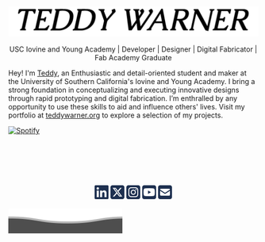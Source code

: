 <br>

<img alt="TeddyWarner" src="https://github.com/Twarner491/Twarner491/blob/main/assets/loader.gif" />

<p align="center">
USC Iovine and Young Academy | Developer | Designer | Digital Fabricator | Fab Academy Graduate
  
Hey! I'm <a href="https://teddywarner.org/about-me/about">Teddy</a>, an Enthusiastic and detail-oriented student and maker at the University of Southern California's Iovine and Young Academy. I bring a strong foundation in conceptualizing and executing innovative designs through rapid prototyping and digital fabrication. I’m enthralled by any opportunity to use these skills to aid and influence others' lives. Visit my portfolio at <a href="https://teddywarner.org">teddywarner.org</a> to explore a selection of my projects.

</p>

[![Spotify](https://novatorem-oqoqm52ci-twarner491.vercel.app/api/spotify)](https://open.spotify.com/user/mskz5e4dyzv4cb4kkn73iipq0?si=5eba25ddc4f74313)

<p align="center" style="margin-top:100px">
  <a href="https://www.linkedin.com/in/teddy-warner-880974200/" title="Linkedin - @teddywarner"><img src="https://raw.githubusercontent.com/Twarner491/Twarner491/main/assets/icons/linkedin.svg" /></a>
  <a href="https://twitter.com/WarnerTeddy" title="X - @WarnerTeddy"><img src="https://raw.githubusercontent.com/Twarner491/Twarner491/main/assets/icons/square-x-twitter.svg" /></a>
  <a href="https://www.instagram.com/teddymakesstuff/" title="Instagram - @TeddyMakesStuff"><img src="https://raw.githubusercontent.com/Twarner491/Twarner491/main/assets/icons/square-instagram.svg" /></a>
  <a href="https://www.youtube.com/@teddywarner" title="Youtube - @teddywarner"><img src="https://raw.githubusercontent.com/Twarner491/Twarner491/main/assets/icons/square-youtube.svg" /></a>
  <a href="Twarner491@gmail.com" title="Email - twarner491@gmail.com"><img src="https://raw.githubusercontent.com/Twarner491/Twarner491/main/assets/icons/square-envelope-solid.svg" /></a>
</p>

![](https://raw.githubusercontent.com/Twarner491/Twarner491/main/assets/bottom_header.svg)
<br>
</p>
